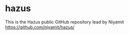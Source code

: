 # hazus
This is the Hazus public GitHub repository lead by Niyamit 
https://github.com/niyamit/hazus/
